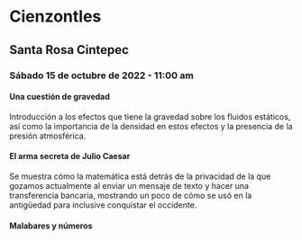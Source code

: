 # Cienzontles

## Santa Rosa Cintepec

### Sábado 15 de octubre de 2022 - 11:00 am

#### Una cuestión de gravedad

Introducción a los efectos que tiene la gravedad sobre los fluidos estáticos, así como la importancia de la densidad en estos efectos y la presencia de la presión atmosférica.

#### El arma secreta de Julio Caesar

Se muestra cómo la matemática está detrás de la privacidad de la que gozamos actualmente al enviar un mensaje de texto y hacer una transferencia bancaria, mostrando un poco de cómo se usó en la antigüedad para inclusive conquistar el occidente.

#### Malabares y números
